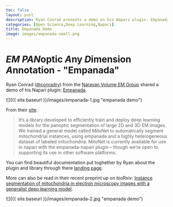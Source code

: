 ```yaml
---
toc: false
layout: post
description: Ryan Conrad presents a demo on his Napari plugin: Empanada
categories: [Open Science,Deep Learning,Napari]
title: Empanada Demo
image: images/empanada-small.png
---
```

# *EM* *PAN*optic *A*ny *D*imension *A*nnotation - "Empanada"
Ryan Conrad ([@conradry](https://github.com/conradry)) from the [Narayan Volume EM Group](https://cmm.ccr.cancer.gov/volume-em/personnel/) shared a demo of his Napari plugin: [Empanada](https://github.com/volume-em/empanada-napari).

![]({{ site.baseurl }}/images/empanada-1.jpg "empanada demo")

From their [site](https://volume-em.github.io/empanada):
>It’s a library developed to efficiently train and deploy deep learning models for the panoptic segmentation of large 2D and 3D EM images. We trained a general model called MitoNet to automatically segment mitochondrial instances, using empanada and a highly heterogeneous dataset of labeled mitochondria. MitoNet is currently available for use in napari with the empanada-napari plugin – though we’re open to supporting its use in other software platforms.

You can find beautiful documentation put toghether by Ryan about the plugin and library through there [landing page](https://volume-em.github.io/empanada).

More can also be read in their recent preprint up on bioRxiv: [Instance segmentation of mitochondria in electron microscopy images with a generalist deep learning model](https://www.biorxiv.org/content/10.1101/2022.03.17.484806v2.full).

![]({{ site.baseurl }}/images/empanada-2.jpg "empanada demo")
